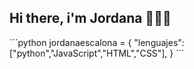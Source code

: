 ## Hi there, i'm Jordana 🙌👩‍💻

´´´python
jordanaescalona = {
    "lenguajes": ["python","JavaScript","HTML","CSS"],
}
´´´

<!--
**jordanaescalona/jordanaescalona** is a ✨ _special_ ✨ repository because its `README.md` (this file) appears on your GitHub profile.

Here are some ideas to get you started:

- 🔭 I’m currently working on ...
- 🌱 I’m currently learning ...
- 👯 I’m looking to collaborate on ...
- 🤔 I’m looking for help with ...
- 💬 Ask me about ...
- 📫 How to reach me: ...
- 😄 Pronouns: ...
- ⚡ Fun fact: ...
-->
